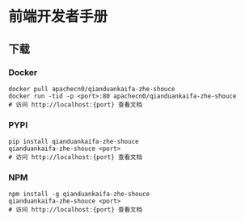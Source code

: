 # 前端开发者手册

## 下载

### Docker

```
docker pull apachecn0/qianduankaifa-zhe-shouce
docker run -tid -p <port>:80 apachecn0/qianduankaifa-zhe-shouce
# 访问 http://localhost:{port} 查看文档
```

### PYPI

```
pip install qianduankaifa-zhe-shouce
qianduankaifa-zhe-shouce <port>
# 访问 http://localhost:{port} 查看文档
```

### NPM

```
npm install -g qianduankaifa-zhe-shouce
qianduankaifa-zhe-shouce <port>
# 访问 http://localhost:{port} 查看文档
```